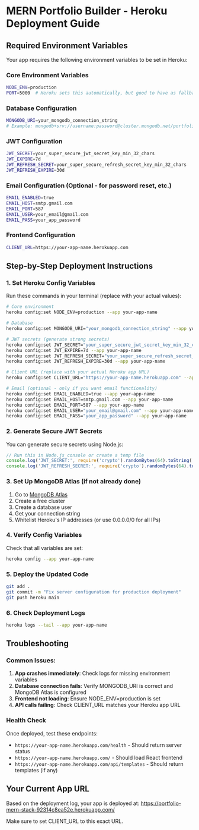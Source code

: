 # MERN Portfolio Builder - Heroku Deployment Guide

## Required Environment Variables

Your app requires the following environment variables to be set in Heroku:

### Core Environment Variables
```bash
NODE_ENV=production
PORT=5000  # Heroku sets this automatically, but good to have as fallback
```

### Database Configuration
```bash
MONGODB_URI=your_mongodb_connection_string
# Example: mongodb+srv://username:password@cluster.mongodb.net/portfolio_builder?retryWrites=true&w=majority
```

### JWT Configuration
```bash
JWT_SECRET=your_super_secure_jwt_secret_key_min_32_chars
JWT_EXPIRE=7d
JWT_REFRESH_SECRET=your_super_secure_refresh_secret_key_min_32_chars
JWT_REFRESH_EXPIRE=30d
```

### Email Configuration (Optional - for password reset, etc.)
```bash
EMAIL_ENABLED=true
EMAIL_HOST=smtp.gmail.com
EMAIL_PORT=587
EMAIL_USER=your_email@gmail.com
EMAIL_PASS=your_app_password
```

### Frontend Configuration
```bash
CLIENT_URL=https://your-app-name.herokuapp.com
```

## Step-by-Step Deployment Instructions

### 1. Set Heroku Config Variables

Run these commands in your terminal (replace with your actual values):

```bash
# Core environment
heroku config:set NODE_ENV=production --app your-app-name

# Database
heroku config:set MONGODB_URI="your_mongodb_connection_string" --app your-app-name

# JWT secrets (generate strong secrets)
heroku config:set JWT_SECRET="your_super_secure_jwt_secret_key_min_32_chars" --app your-app-name
heroku config:set JWT_EXPIRE=7d --app your-app-name
heroku config:set JWT_REFRESH_SECRET="your_super_secure_refresh_secret_key_min_32_chars" --app your-app-name
heroku config:set JWT_REFRESH_EXPIRE=30d --app your-app-name

# Client URL (replace with your actual Heroku app URL)
heroku config:set CLIENT_URL="https://your-app-name.herokuapp.com" --app your-app-name

# Email (optional - only if you want email functionality)
heroku config:set EMAIL_ENABLED=true --app your-app-name
heroku config:set EMAIL_HOST=smtp.gmail.com --app your-app-name
heroku config:set EMAIL_PORT=587 --app your-app-name
heroku config:set EMAIL_USER="your_email@gmail.com" --app your-app-name
heroku config:set EMAIL_PASS="your_app_password" --app your-app-name
```

### 2. Generate Secure JWT Secrets

You can generate secure secrets using Node.js:

```javascript
// Run this in Node.js console or create a temp file
console.log('JWT_SECRET:', require('crypto').randomBytes(64).toString('hex'));
console.log('JWT_REFRESH_SECRET:', require('crypto').randomBytes(64).toString('hex'));
```

### 3. Set Up MongoDB Atlas (if not already done)

1. Go to [MongoDB Atlas](https://www.mongodb.com/atlas)
2. Create a free cluster
3. Create a database user
4. Get your connection string
5. Whitelist Heroku's IP addresses (or use 0.0.0.0/0 for all IPs)

### 4. Verify Config Variables

Check that all variables are set:
```bash
heroku config --app your-app-name
```

### 5. Deploy the Updated Code

```bash
git add .
git commit -m "Fix server configuration for production deployment"
git push heroku main
```

### 6. Check Deployment Logs

```bash
heroku logs --tail --app your-app-name
```

## Troubleshooting

### Common Issues:

1. **App crashes immediately**: Check logs for missing environment variables
2. **Database connection fails**: Verify MONGODB_URI is correct and MongoDB Atlas is configured
3. **Frontend not loading**: Ensure NODE_ENV=production is set
4. **API calls failing**: Check CLIENT_URL matches your Heroku app URL

### Health Check

Once deployed, test these endpoints:
- `https://your-app-name.herokuapp.com/health` - Should return server status
- `https://your-app-name.herokuapp.com/` - Should load React frontend
- `https://your-app-name.herokuapp.com/api/templates` - Should return templates (if any)

## Your Current App URL

Based on the deployment log, your app is deployed at:
https://portfolio-mern-stack-92314c8ea52e.herokuapp.com/

Make sure to set CLIENT_URL to this exact URL.